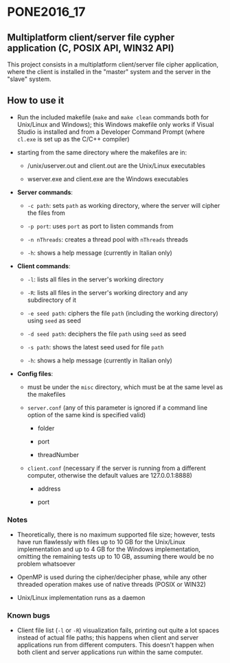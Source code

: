 # PONE2016_17

## Multiplatform client/server file cypher application (C, POSIX API, WIN32 API)

This project consists in a multiplatform client/server file cipher application, where the client is installed in the "master" system and the server in the "slave" system.

## How to use it

- Run the included makefile (`make` and `make clean` commands both for Unix/Linux and Windows); this Windows makefile only works if Visual Studio is installed and from a Developer Command Prompt (where `cl.exe` is set up as the C/C++ compiler)

- starting from the same directory where the makefiles are in:

    - /unix/userver.out and client.out are the Unix/Linux executables
    
    - wserver.exe and client.exe are the Windows executables
    
- **Server commands**:

    - `-c path`: sets `path` as working directory, where the server will cipher the files from
    
    - `-p port`: uses `port` as port to listen commands from
    
    - `-n nThreads`: creates a thread pool with `nThreads` threads
    
    - `-h`: shows a help message (currently in Italian only)
    
- **Client commands**:
    
    - `-l`: lists all files in the server's working directory
    
    - `-R`: lists all files in the server's working directory and any subdirectory of it
    
    - `-e seed path`: ciphers the file `path` (including the working directory) using `seed` as seed
    
    - `-d seed path`: deciphers the file `path` using `seed` as seed
    
    - `-s path`: shows the latest seed used for file `path`
    
    - `-h`: shows a help message (currently in Italian only)
    
- **Config files**:

    - must be under the `misc` directory, which must be at the same level as the makefiles 
    
    - `server.conf` (any of this parameter is ignored if a command line option of the same kind is specified valid)
    
        - folder
    
        - port
        
        - threadNumber
    
    - `client.conf` (necessary if the server is running from a different computer, otherwise the default values are 127.0.0.1:8888)
    
        - address
        
        - port

### Notes

- Theoretically, there is no maximum supported file size; however, tests have run flawlessly with files up to 10 GB for the Unix/Linux implementation and up to 4 GB for the Windows implementation, omitting the remaining tests up to 10 GB, assuming there would be no problem whatsoever

- OpenMP is used during the cipher/decipher phase, while any other threaded operation makes use of native threads (POSIX or WIN32)

- Unix/Linux implementation runs as a daemon

### Known bugs

- Client file list (`-l` or `-R`) visualization fails, printing out quite a lot spaces instead of actual file paths; this happens when client and server applications run from different computers. This doesn't happen when both client and server applications run within the same computer.
